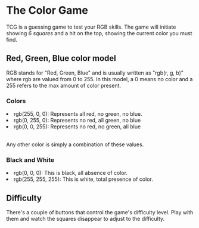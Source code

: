 # The Color Game

TCG is a guessing game to test your RGB skills. The game will initiate showing *6 squares* and a hit on the top, showing the current color you must find. 

## Red, Green, Blue color model
 
 RGB stands for "Red, Green, Blue" and is usually written as "rgb(r, g, b)" where rgb are valued from 0 to 255. In this model, a 0 means no color and a 255 refers to the max amount of color present. 

### Colors
 <li>rgb(255, 0, 0): Represents all red, no green, no blue.</li>
 <li>rgb(0, 255, 0): Represents no red, all green, no blue</li>
 <li>rgb(0, 0, 255): Represents no red, no green, all blue</li>
 <br>
 
Any other color is simply a combination of these values.

 
### Black and White

<li>rgb(0, 0, 0): This is black, all absence of color.</li>
<li>rgb(255, 255, 255): This is white, total presence of color.</li>

## Difficulty 

There's a couple of buttons that control the game's difficulty level. Play with them and watch the squares disappear to adjust to the difficulty. 
